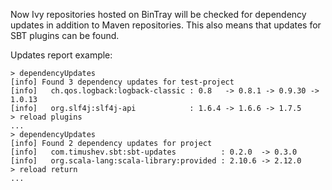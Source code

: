 Now Ivy repositories hosted on BinTray will be checked for dependency updates in addition to Maven repositories.
This also means that updates for SBT plugins can be found.

Updates report example:

    > dependencyUpdates
    [info] Found 3 dependency updates for test-project
    [info]   ch.qos.logback:logback-classic : 0.8   -> 0.8.1 -> 0.9.30 -> 1.0.13
    [info]   org.slf4j:slf4j-api            : 1.6.4 -> 1.6.6 -> 1.7.5
    > reload plugins
    ...
    > dependencyUpdates
    [info] Found 2 dependency updates for project
    [info]   com.timushev.sbt:sbt-updates          : 0.2.0  -> 0.3.0
    [info]   org.scala-lang:scala-library:provided : 2.10.6 -> 2.12.0
    > reload return
    ...
